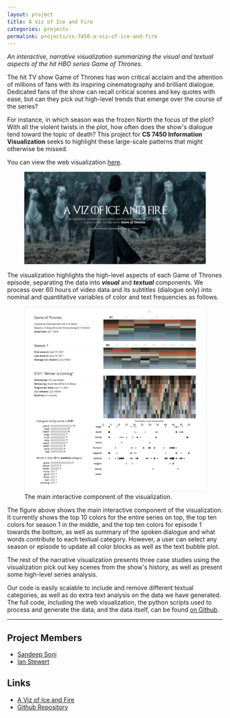 ```yaml
---
layout: project
title: A Viz of Ice and Fire
categories: projects
permalink: projects/cs-7450-a-viz-of-ice-and-fire
---
```


*An interactive, narrative visualization summarizing the visual and textual aspects of the hit HBO series Game of Thrones.*

The hit TV show Game of Thrones has won critical acclaim and the attention of millions of fans with its inspiring cinematography and brilliant dialogue. Dedicated fans of the show can recall critical scenes and key quotes with ease, but can they pick out high-level trends that emerge over the course of the series? 

For instance, in which season was the frozen North the focus of the plot? With all the violent twists in the plot, how often does the show's dialogue tend toward the topic of death? This project for **CS 7450 Information Visualization** seeks to highlight these large-scale patterns that might otherwise be missed.

You can view the web visualization [here][viz].

<figure>
  <img class="full" src="/images/projects/cs-7450-a-viz-of-ice-and-fire/cover.png" alt="A Viz of Ice and Fire.">
  <!-- <figcaption>.</figcaption> -->
</figure>

The visualization highlights the high-level aspects of each Game of Thrones episode, separating the data into ***visual*** and ***textual*** components. We process over 60 hours of video data and its subtitles (dialogue only) into nominal and quantitative variables of color and text frequencies as follows.

<figure>
  <img class="full" src="/images/projects/cs-7450-a-viz-of-ice-and-fire/cover2-cropped.png" alt="The main interactive view of the visualzation." style="border: 1px solid #ECECEC">
  <figcaption>The main interactive component of the visualization.</figcaption>
</figure>

The figure above shows the main interactive component of the visualization. It currently shows the top 10 colors for the entire series on top, the top ten colors for season 1 in the middle, and the top ten colors for episode 1 towards the bottom, as well as summary of the spoken dialogue and what words contribute to each textual category. However, a user can select any season or episode to update all color blocks as well as the text bubble plot. 

The rest of the narrative visualization presents three case studies using the visualization pick out key scenes from the show's history, as well as present some high-level series analysis.

Our code is easily scalable to include and remove different textual categories, as well as do extra text analysis on the data we have generated. The full code, including the web visualization, the python scripts used to process and generate the data, and the data itself, can be found [on Github][github].

***

## Project Members
* [Sandeep Soni][sandeep]
* [Ian Stewert][ian]

## Links
* [A Viz of Ice and Fire][viz]
* [Github Repository][github]

[fred]: http://fredhohman.com
[ian]: http://ianbstewart.github.io/
[sandeep]: http://sandeepsoni.github.io

[github]: https://github.com/fredhohman/a-viz-of-ice-and-fire "Github Repository."
[viz]: http://fredhohman.com/a-viz-of-ice-and-fire/ "A Viz of Ice and Fire."
